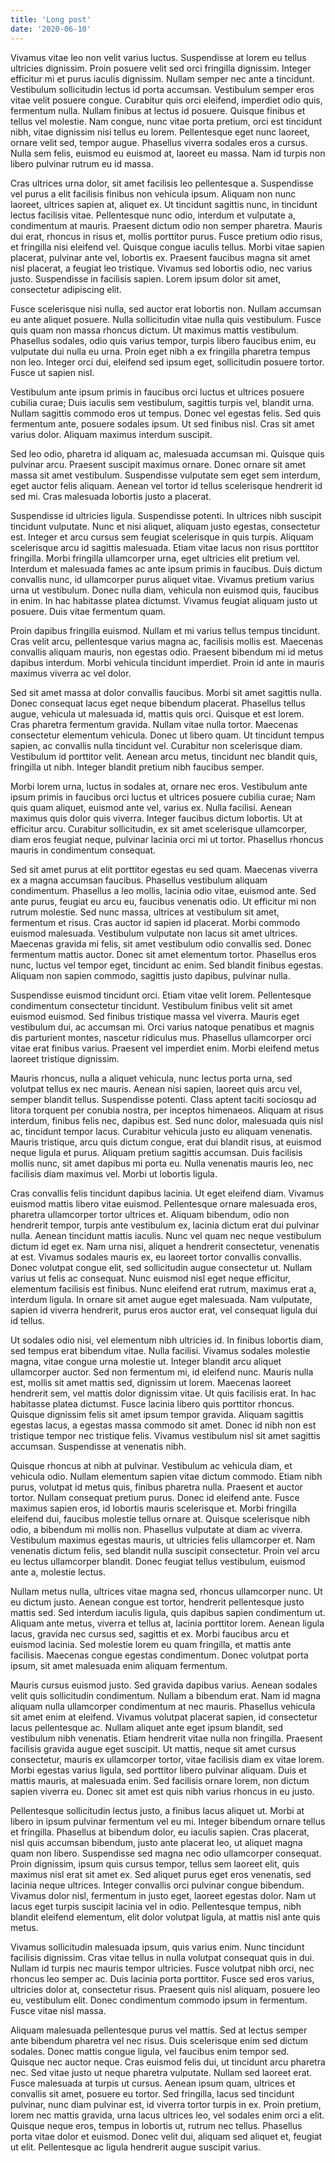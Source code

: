 ```yaml
---
title: 'Long post'
date: '2020-06-10'
---
```

Vivamus vitae leo non velit varius luctus. Suspendisse at lorem eu tellus ultricies dignissim. Proin posuere velit sed orci fringilla dignissim. Integer efficitur mi et purus iaculis dignissim. Nullam semper nec ante a tincidunt. Vestibulum sollicitudin lectus id porta accumsan. Vestibulum semper eros vitae velit posuere congue. Curabitur quis orci eleifend, imperdiet odio quis, fermentum nulla. Nullam finibus at lectus id posuere. Quisque finibus et tellus vel molestie. Nam congue, nunc vitae porta pretium, orci est tincidunt nibh, vitae dignissim nisi tellus eu lorem. Pellentesque eget nunc laoreet, ornare velit sed, tempor augue. Phasellus viverra sodales eros a cursus. Nulla sem felis, euismod eu euismod at, laoreet eu massa. Nam id turpis non libero pulvinar rutrum eu id massa.

Cras ultrices urna dolor, sit amet facilisis leo pellentesque a. Suspendisse vel purus a elit facilisis finibus non vehicula ipsum. Aliquam non nunc laoreet, ultrices sapien at, aliquet ex. Ut tincidunt sagittis nunc, in tincidunt lectus facilisis vitae. Pellentesque nunc odio, interdum et vulputate a, condimentum at mauris. Praesent dictum odio non semper pharetra. Mauris dui erat, rhoncus in risus et, mollis porttitor purus. Fusce pretium odio risus, et fringilla nisi eleifend vel. Quisque congue iaculis tellus. Morbi vitae sapien placerat, pulvinar ante vel, lobortis ex. Praesent faucibus magna sit amet nisl placerat, a feugiat leo tristique. Vivamus sed lobortis odio, nec varius justo. Suspendisse in facilisis sapien. Lorem ipsum dolor sit amet, consectetur adipiscing elit.

Fusce scelerisque nisi nulla, sed auctor erat lobortis non. Nullam accumsan eu ante aliquet posuere. Nulla sollicitudin vitae nulla quis vestibulum. Fusce quis quam non massa rhoncus dictum. Ut maximus mattis vestibulum. Phasellus sodales, odio quis varius tempor, turpis libero faucibus enim, eu vulputate dui nulla eu urna. Proin eget nibh a ex fringilla pharetra tempus non leo. Integer orci dui, eleifend sed ipsum eget, sollicitudin posuere tortor. Fusce ut sapien nisl.

Vestibulum ante ipsum primis in faucibus orci luctus et ultrices posuere cubilia curae; Duis iaculis sem vestibulum, sagittis turpis vel, blandit urna. Nullam sagittis commodo eros ut tempus. Donec vel egestas felis. Sed quis fermentum ante, posuere sodales ipsum. Ut sed finibus nisl. Cras sit amet varius dolor. Aliquam maximus interdum suscipit.

Sed leo odio, pharetra id aliquam ac, malesuada accumsan mi. Quisque quis pulvinar arcu. Praesent suscipit maximus ornare. Donec ornare sit amet massa sit amet vestibulum. Suspendisse vulputate sem eget sem interdum, eget auctor felis aliquam. Aenean vel tortor id tellus scelerisque hendrerit id sed mi. Cras malesuada lobortis justo a placerat.

Suspendisse id ultricies ligula. Suspendisse potenti. In ultrices nibh suscipit tincidunt vulputate. Nunc et nisi aliquet, aliquam justo egestas, consectetur est. Integer et arcu cursus sem feugiat scelerisque in quis turpis. Aliquam scelerisque arcu id sagittis malesuada. Etiam vitae lacus non risus porttitor fringilla. Morbi fringilla ullamcorper urna, eget ultricies elit pretium vel. Interdum et malesuada fames ac ante ipsum primis in faucibus. Duis dictum convallis nunc, id ullamcorper purus aliquet vitae. Vivamus pretium varius urna ut vestibulum. Donec nulla diam, vehicula non euismod quis, faucibus in enim. In hac habitasse platea dictumst. Vivamus feugiat aliquam justo ut posuere. Duis vitae fermentum quam.

Proin dapibus fringilla euismod. Nullam et mi varius tellus tempus tincidunt. Cras velit arcu, pellentesque varius magna ac, facilisis mollis est. Maecenas convallis aliquam mauris, non egestas odio. Praesent bibendum mi id metus dapibus interdum. Morbi vehicula tincidunt imperdiet. Proin id ante in mauris maximus viverra ac vel dolor.

Sed sit amet massa at dolor convallis faucibus. Morbi sit amet sagittis nulla. Donec consequat lacus eget neque bibendum placerat. Phasellus tellus augue, vehicula ut malesuada id, mattis quis orci. Quisque et est lorem. Cras pharetra fermentum gravida. Nullam vitae nulla tortor. Maecenas consectetur elementum vehicula. Donec ut libero quam. Ut tincidunt tempus sapien, ac convallis nulla tincidunt vel. Curabitur non scelerisque diam. Vestibulum id porttitor velit. Aenean arcu metus, tincidunt nec blandit quis, fringilla ut nibh. Integer blandit pretium nibh faucibus semper.

Morbi lorem urna, luctus in sodales at, ornare nec eros. Vestibulum ante ipsum primis in faucibus orci luctus et ultrices posuere cubilia curae; Nam quis quam aliquet, euismod ante vel, varius ex. Nulla facilisi. Aenean maximus quis dolor quis viverra. Integer faucibus dictum lobortis. Ut at efficitur arcu. Curabitur sollicitudin, ex sit amet scelerisque ullamcorper, diam eros feugiat neque, pulvinar lacinia orci mi ut tortor. Phasellus rhoncus mauris in condimentum consequat.

Sed sit amet purus at elit porttitor egestas eu sed quam. Maecenas viverra ex a magna accumsan faucibus. Phasellus vestibulum aliquam condimentum. Phasellus a leo mollis, lacinia odio vitae, euismod ante. Sed ante purus, feugiat eu arcu eu, faucibus venenatis odio. Ut efficitur mi non rutrum molestie. Sed nunc massa, ultrices at vestibulum sit amet, fermentum et risus. Cras auctor id sapien id placerat. Morbi commodo euismod malesuada. Vestibulum vulputate non lacus sit amet ultrices. Maecenas gravida mi felis, sit amet vestibulum odio convallis sed. Donec fermentum mattis auctor. Donec sit amet elementum tortor. Phasellus eros nunc, luctus vel tempor eget, tincidunt ac enim. Sed blandit finibus egestas. Aliquam non sapien commodo, sagittis justo dapibus, pulvinar nulla.

Suspendisse euismod tincidunt orci. Etiam vitae velit lorem. Pellentesque condimentum consectetur tincidunt. Vestibulum finibus velit sit amet euismod euismod. Sed finibus tristique massa vel viverra. Mauris eget vestibulum dui, ac accumsan mi. Orci varius natoque penatibus et magnis dis parturient montes, nascetur ridiculus mus. Phasellus ullamcorper orci vitae erat finibus varius. Praesent vel imperdiet enim. Morbi eleifend metus laoreet tristique dignissim.

Mauris rhoncus, nulla a aliquet vehicula, nunc lectus porta urna, sed volutpat tellus ex nec mauris. Aenean nisi sapien, laoreet quis arcu vel, semper blandit tellus. Suspendisse potenti. Class aptent taciti sociosqu ad litora torquent per conubia nostra, per inceptos himenaeos. Aliquam at risus interdum, finibus felis nec, dapibus est. Sed nunc dolor, malesuada quis nisl ac, tincidunt tempor lacus. Curabitur vehicula justo eu aliquam venenatis. Mauris tristique, arcu quis dictum congue, erat dui blandit risus, at euismod neque ligula et purus. Aliquam pretium sagittis accumsan. Duis facilisis mollis nunc, sit amet dapibus mi porta eu. Nulla venenatis mauris leo, nec facilisis diam maximus vel. Morbi ut lobortis ligula.

Cras convallis felis tincidunt dapibus lacinia. Ut eget eleifend diam. Vivamus euismod mattis libero vitae euismod. Pellentesque ornare malesuada eros, pharetra ullamcorper tortor ultrices et. Aliquam bibendum, odio non hendrerit tempor, turpis ante vestibulum ex, lacinia dictum erat dui pulvinar nulla. Aenean tincidunt mattis iaculis. Nunc vel quam nec neque vestibulum dictum id eget ex. Nam urna nisi, aliquet a hendrerit consectetur, venenatis at est. Vivamus sodales mauris ex, eu laoreet tortor convallis convallis. Donec volutpat congue elit, sed sollicitudin augue consectetur ut. Nullam varius ut felis ac consequat. Nunc euismod nisl eget neque efficitur, elementum facilisis est finibus. Nunc eleifend erat rutrum, maximus erat a, interdum ligula. In ornare sit amet augue eget malesuada. Nam vulputate, sapien id viverra hendrerit, purus eros auctor erat, vel consequat ligula dui id tellus.

Ut sodales odio nisi, vel elementum nibh ultricies id. In finibus lobortis diam, sed tempus erat bibendum vitae. Nulla facilisi. Vivamus sodales molestie magna, vitae congue urna molestie ut. Integer blandit arcu aliquet ullamcorper auctor. Sed non fermentum mi, id eleifend nunc. Mauris nulla est, mollis sit amet mattis sed, dignissim ut lorem. Maecenas laoreet hendrerit sem, vel mattis dolor dignissim vitae. Ut quis facilisis erat. In hac habitasse platea dictumst. Fusce lacinia libero quis porttitor rhoncus. Quisque dignissim felis sit amet ipsum tempor gravida. Aliquam sagittis egestas lacus, a egestas massa commodo sit amet. Donec id nibh non est tristique tempor nec tristique felis. Vivamus vestibulum nisl sit amet sagittis accumsan. Suspendisse at venenatis nibh.

Quisque rhoncus at nibh at pulvinar. Vestibulum ac vehicula diam, et vehicula odio. Nullam elementum sapien vitae dictum commodo. Etiam nibh purus, volutpat id metus quis, finibus pharetra nulla. Praesent et auctor tortor. Nullam consequat pretium purus. Donec id eleifend ante. Fusce maximus sapien eros, id lobortis mauris scelerisque et. Morbi fringilla eleifend dui, faucibus molestie tellus ornare at. Quisque scelerisque nibh odio, a bibendum mi mollis non. Phasellus vulputate at diam ac viverra. Vestibulum maximus egestas mauris, ut ultricies felis ullamcorper et. Nam venenatis dictum felis, sed blandit nulla suscipit consectetur. Proin vel arcu eu lectus ullamcorper blandit. Donec feugiat tellus vestibulum, euismod ante a, molestie lectus.

Nullam metus nulla, ultrices vitae magna sed, rhoncus ullamcorper nunc. Ut eu dictum justo. Aenean congue est tortor, hendrerit pellentesque justo mattis sed. Sed interdum iaculis ligula, quis dapibus sapien condimentum ut. Aliquam ante metus, viverra et tellus at, lacinia porttitor lorem. Aenean ligula lacus, gravida nec cursus sed, sagittis et ex. Morbi faucibus arcu et euismod lacinia. Sed molestie lorem eu quam fringilla, et mattis ante facilisis. Maecenas congue egestas condimentum. Donec volutpat porta ipsum, sit amet malesuada enim aliquam fermentum.

Mauris cursus euismod justo. Sed gravida dapibus varius. Aenean sodales velit quis sollicitudin condimentum. Nullam a bibendum erat. Nam id magna aliquam nulla ullamcorper condimentum at nec mauris. Phasellus vehicula sit amet enim at eleifend. Vivamus volutpat placerat sapien, id consectetur lacus pellentesque ac. Nullam aliquet ante eget ipsum blandit, sed vestibulum nibh venenatis. Etiam hendrerit vitae nulla non fringilla. Praesent facilisis gravida augue eget suscipit. Ut mattis, neque sit amet cursus consectetur, mauris ex ullamcorper tortor, vitae facilisis diam ex vitae lorem. Morbi egestas varius ligula, sed porttitor libero pulvinar aliquam. Duis et mattis mauris, at malesuada enim. Sed facilisis ornare lorem, non dictum sapien viverra eu. Donec sit amet est quis nibh varius rhoncus in eu justo.

Pellentesque sollicitudin lectus justo, a finibus lacus aliquet ut. Morbi at libero in ipsum pulvinar fermentum vel eu mi. Integer bibendum ornare tellus et fringilla. Phasellus at bibendum dolor, eu iaculis sapien. Cras placerat, nisl quis accumsan bibendum, justo ante placerat leo, ut aliquet magna quam non libero. Suspendisse sed magna nec odio ullamcorper consequat. Proin dignissim, ipsum quis cursus tempor, tellus sem laoreet elit, quis maximus nisl erat sit amet ex. Sed aliquet purus eget eros venenatis, sed lacinia neque ultrices. Integer convallis orci pulvinar congue bibendum. Vivamus dolor nisl, fermentum in justo eget, laoreet egestas dolor. Nam ut lacus eget turpis suscipit lacinia vel in odio. Pellentesque tempus, nibh blandit eleifend elementum, elit dolor volutpat ligula, at mattis nisl ante quis metus.

Vivamus sollicitudin malesuada ipsum, quis varius enim. Nunc tincidunt facilisis dignissim. Cras vitae tellus in nulla volutpat consequat quis in dui. Nullam id turpis nec mauris tempor ultricies. Fusce volutpat nibh orci, nec rhoncus leo semper ac. Duis lacinia porta porttitor. Fusce sed eros varius, ultricies dolor at, consectetur risus. Praesent quis nisl aliquam, posuere leo eu, vestibulum elit. Donec condimentum commodo ipsum in fermentum. Fusce vitae nisl massa.

Aliquam malesuada pellentesque purus vel mattis. Sed at lectus semper ante bibendum pharetra vel nec risus. Duis scelerisque enim sed dictum sodales. Donec mattis congue ligula, vel faucibus enim tempor sed. Quisque nec auctor neque. Cras euismod felis dui, ut tincidunt arcu pharetra nec. Sed vitae justo ut neque pharetra vulputate. Nullam sed laoreet erat. Fusce malesuada at turpis ut cursus. Aenean ipsum quam, ultrices et convallis sit amet, posuere eu tortor. Sed fringilla, lacus sed tincidunt pulvinar, nunc diam pulvinar est, id viverra tortor turpis in ex. Proin pretium, lorem nec mattis gravida, urna lacus ultrices leo, vel sodales enim orci a elit. Quisque neque eros, tempus in lobortis ut, rutrum nec tellus. Phasellus porta vitae dolor et euismod. Donec velit dui, aliquam sed aliquet et, feugiat ut elit. Pellentesque ac ligula hendrerit augue suscipit varius.
